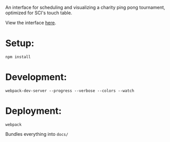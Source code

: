 An interface for scheduling and visualizing a charity ping pong tournament, optimized for SCI's touch table.

View the interface [here](https://alex-r-bigelow.github.io/ping-pong-tournament/).

Setup:
======
    npm install

Development:
============
    webpack-dev-server --progress --verbose --colors --watch

Deployment:
===========
    webpack
Bundles everything into `docs/`
